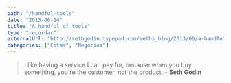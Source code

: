 ```yaml
---
path: "/handful-tools"
date: "2013-06-14"
title: "A handful of tools"
type: "recordar"
externalUrl: "http://sethgodin.typepad.com/seths_blog/2013/06/a-handful-of-tools.html"
categories: ["Citas", "Negocios"]
---
```


> I like having a service I can pay for, because when you buy something, you're the customer, not the product. - **Seth Godin**